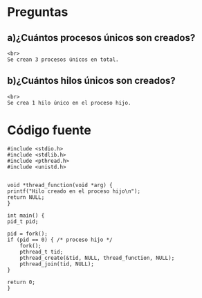 # Preguntas

## a)¿Cuántos procesos únicos son creados?
    <br>
    Se crean 3 procesos únicos en total.

## b)¿Cuántos hilos únicos son creados?
    <br>
    Se crea 1 hilo único en el proceso hijo.

# Código fuente
    #include <stdio.h>
    #include <stdlib.h>
    #include <pthread.h>
    #include <unistd.h>


    void *thread_function(void *arg) {
    printf("Hilo creado en el proceso hijo\n");
    return NULL;
    }

    int main() {
    pid_t pid;

    pid = fork();
    if (pid == 0) { /* proceso hijo */
        fork();
        pthread_t tid;
        pthread_create(&tid, NULL, thread_function, NULL);
        pthread_join(tid, NULL);
    }

    return 0;
    }
